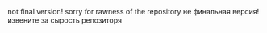 not final version!
sorry for rawness of the repository
не финальная версия! 
извените за сырость репозиторя
